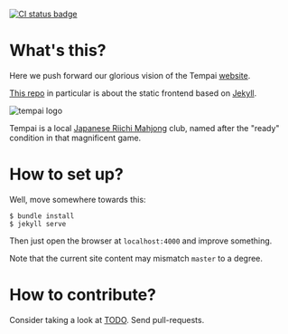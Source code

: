 [![CI status badge](https://circleci.com/gh/tempai-dev/tempai.kiev.ua.png?style=shield&circle-token=2c7b7ddd5c0420af50b2f052bb11102b5da9aa7e)](https://circleci.com/gh/tempai-dev/tempai.kiev.ua/tree/master)

# What's this?
Here we push forward our glorious vision of the Tempai [website](http://tempai.kiev.ua).

[This repo] in particular is about the static frontend based on [Jekyll].

![tempai logo](http://i.imgur.com/AGDbUlg.png)

Tempai is a local [Japanese Riichi Mahjong] club, named after the "ready" condition in that magnificent game.

[This repo]: https://github.com/tempai-dev/tempai.kiev.ua
[Jekyll]: https://jekyllrb.com/
[Japanese Riichi Mahjong]: http://mahjong-europe.org/index.php?option=com_content&view=category&layout=blog&id=61&Itemid=64

# How to set up?
Well, move somewhere towards this:

    $ bundle install
    $ jekyll serve

Then just open the browser at `localhost:4000` and improve something.

Note that the current site content may mismatch `master` to a degree.

# How to contribute?
Consider taking a look at [TODO](TODO.markdown). Send pull-requests.
